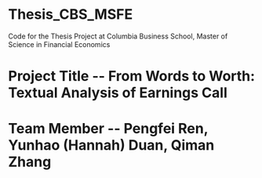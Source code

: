 # Thesis_CBS_MSFE
Code for the Thesis Project at Columbia Business School, Master of Science in Financial Economics

# Project Title -- From Words to Worth: Textual Analysis of Earnings Call
# Team Member -- Pengfei Ren, Yunhao (Hannah) Duan, Qiman Zhang

